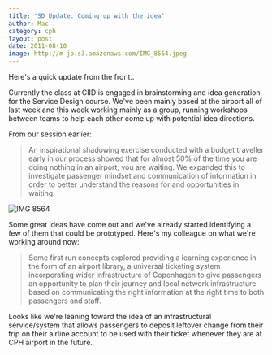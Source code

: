 ```yaml
---
title: 'SD Update: Coming up with the idea'
author: Mac
category: cph
layout: post
date: 2011-08-10
image: http://m-jo.s3.amazonaws.com/IMG_8564.jpeg
---
```


Here's a quick update from the front..

Currently the class at CIID is engaged in brainstorming and idea generation for the Service Design course. We've been mainly based at the airport all of last week and this week working mainly as a group, running workshops between teams to help each other come up with potential idea directions.

From our session earlier:  
> An inspirational shadowing exercise conducted with a budget traveller early in our process showed that for almost 50% of the time you are doing nothing in an airport; you are waiting. We expanded this to investigate passenger mindset and communication of information in order to better understand the reasons for and opportunities in waiting.

<img src="http://m-jo.s3.amazonaws.com/IMG_8564.jpeg" alt="IMG 8564" title="IMG_8564.jpg" />

Some great ideas have come out and we've already started identifying a few of them that could be prototyped. Here's my colleague on what we're working around now: 
 
>Some first run concepts explored providing a learning experience in the form of an airport library, a universal ticketing system incorporating wider infrastructure of Copenhagen to give passengers an opportunity to plan their journey and local network infrastructure based on communicating the right information at the right time to both passengers and staff.

Looks like we're leaning toward the idea of an infrastructural service/system that allows passengers to deposit leftover change from their trip on their airline account to be used with their ticket whenever they are at CPH airport in the future.